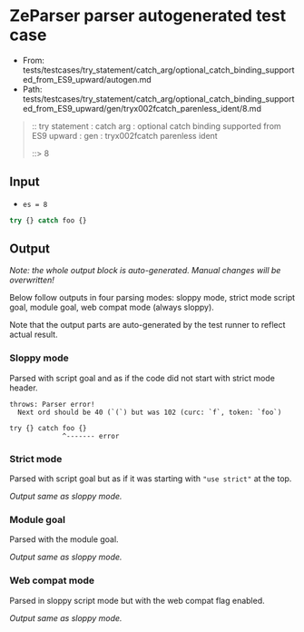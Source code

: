 # ZeParser parser autogenerated test case

- From: tests/testcases/try_statement/catch_arg/optional_catch_binding_supported_from_ES9_upward/autogen.md
- Path: tests/testcases/try_statement/catch_arg/optional_catch_binding_supported_from_ES9_upward/gen/tryx002fcatch_parenless_ident/8.md

> :: try statement : catch arg : optional catch binding supported from ES9 upward : gen : tryx002fcatch parenless ident
>
> ::> 8

## Input

- `es = 8`

`````js
try {} catch foo {}
`````

## Output

_Note: the whole output block is auto-generated. Manual changes will be overwritten!_

Below follow outputs in four parsing modes: sloppy mode, strict mode script goal, module goal, web compat mode (always sloppy).

Note that the output parts are auto-generated by the test runner to reflect actual result.

### Sloppy mode

Parsed with script goal and as if the code did not start with strict mode header.

`````
throws: Parser error!
  Next ord should be 40 (`(`) but was 102 (curc: `f`, token: `foo`)

try {} catch foo {}
             ^------- error
`````

### Strict mode

Parsed with script goal but as if it was starting with `"use strict"` at the top.

_Output same as sloppy mode._

### Module goal

Parsed with the module goal.

_Output same as sloppy mode._

### Web compat mode

Parsed in sloppy script mode but with the web compat flag enabled.

_Output same as sloppy mode._

